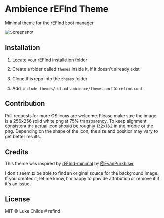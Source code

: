 # Ambience rEFInd Theme

Minimal theme for the rEFInd boot manager

![Screenshot](http://i.imgur.com/e7Zg8xI.png)

## Installation

1. Locate your rEFInd installation folder

2. Create a folder called `themes` inside it, if it doesn't already exist

3. Clone this repo into the `themes` folder

4. Add `include themes/refind-ambience/theme.conf` to `refind.conf`

## Contribution

Pull requests for more OS icons are welcome. Please make sure the image is a 256x256 solid white png at 75% transparency. To keep alignment consistent the actual icon should be roughly 132x132 in the middle of the png. Depending on the shape of the icon, the size and position may vary to get better results.

## Credits

This theme was inspired by [rEFInd-minimal](https://github.com/EvanPurkhiser/rEFInd-minimal) by [@EvanPurkhiser](https://github.com/EvanPurkhiser)

I don't seem to be able to find an original source for the background image. If you created it, let me know, I'm happy to provide attribution or remove it if it's an issue.

## License

MIT © Luke Childs
#   r e f i n d  
 